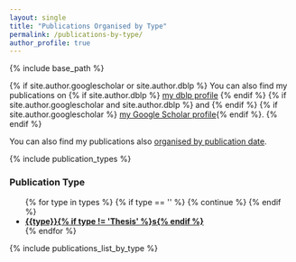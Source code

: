 ```yaml
---
layout: single
title: "Publications Organised by Type"
permalink: /publications-by-type/
author_profile: true
---
```

{% include base_path %}

{% if site.author.googlescholar or site.author.dblp %} 
You can also find my publications on {% if site.author.dblp %} <a href="{{site.author.dblp}}">my dblp profile</a> {% endif %} {% if site.author.googlescholar and site.author.dblp %} and {% endif %} {% if site.author.googlescholar %} <a href="{{site.author.googlescholar}}">my Google Scholar profile</a>{% endif %}.
{% endif %}

You can also find my publications also [organised by publication date](/publications/).

{% include publication_types %}
<h3>Publication Type</h3>
<ul style="padding-left: 2em;">
{% for type in types  %}
  {% if type == '' %}
    {% continue %}
  {% endif %}
<li style="margin-bottom: 0em;"><strong><a href="#{{type | downcase | replace:' ','-'}}">{{type}}{% if type != 'Thesis' %}s{% endif %}</a></strong></li>
{% endfor %}
</ul>

{% include publications_list_by_type %}
